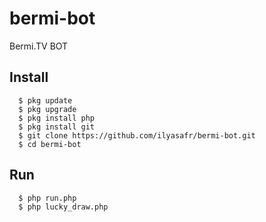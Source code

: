 # bermi-bot
Bermi.TV BOT

## Install
      $ pkg update
      $ pkg upgrade
      $ pkg install php
      $ pkg install git
      $ git clone https://github.com/ilyasafr/bermi-bot.git
      $ cd bermi-bot

## Run
      $ php run.php
      $ php lucky_draw.php
